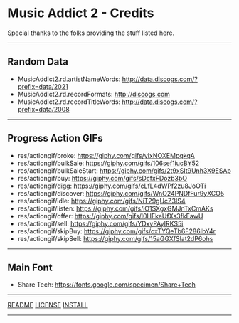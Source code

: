 # Music Addict 2 - Credits

Special thanks to the folks providing the stuff listed here.

---

## Random Data

- MusicAddict2.rd.artistNameWords: <http://data.discogs.com/?prefix=data/2021>
- MusicAddict2.rd.recordFormats: <http://discogs.com>
- MusicAddict2.rd.recordTitleWords: <http://data.discogs.com/?prefix=data/2008>

---

## Progress Action GIFs

- res/actiongif/broke: <https://giphy.com/gifs/yIxNOXEMpqkqA>
- res/actiongif/bulkSale: <https://giphy.com/gifs/106sef1iucBY52>
- res/actiongif/bulkSaleStart: <https://giphy.com/gifs/2t9xSIt9Unh3X9ESAp>
- res/actiongif/buy: <https://giphy.com/gifs/sDcfxFDozb3bO>
- res/actiongif/digg: <https://giphy.com/gifs/cLfL4dWPf2zu8JoOTi>
- res/actiongif/discover: <https://giphy.com/gifs/WnO24PNDfFur9yXCO5>
- res/actiongif/idle: <https://giphy.com/gifs/NiT29gUcZ3IS4>
- res/actiongif/listen: <https://giphy.com/gifs/iO1SXgxGMJnTxCmAKs>
- res/actiongif/offer: <https://giphy.com/gifs/l0HFkeUfXs3fkEawU>
- res/actiongif/sell: <https://giphy.com/gifs/YDxyPAyIRKS5i>
- res/actiongif/skipBuy: <https://giphy.com/gifs/oxTYQeTb6F286IbY4r>
- res/actiongif/skipSell: <https://giphy.com/gifs/15aGGXfSlat2dP6ohs>

---

## Main Font

- Share Tech: <https://fonts.google.com/specimen/Share+Tech>

---

[README](https://github.com/etrusci-org/musicaddict2/blob/main/README.md)
[LICENSE](https://github.com/etrusci-org/musicaddict2/blob/main/LICENSE.md)
[INSTALL](https://github.com/etrusci-org/musicaddict2/blob/main/INSTALL.md)

---
